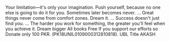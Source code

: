 Your limitation—it's only your imagination. Push yourself, because no one else is going to do it for you. Sometimes later becomes never. ... Great things never come from comfort zones. Dream it. ... Success doesn't just find you. ... The harder you work for something, the greater you'll feel when you achieve it. Dream bigger
All books Free If you support our efforts so Donate only 100 PKR.   (PK18UNIL0109000312810818). UBL Title AKASH 
